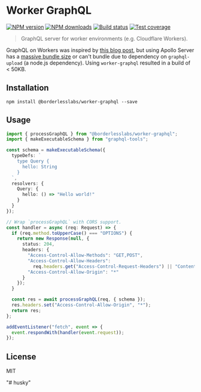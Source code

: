 # Worker GraphQL

[![NPM version][npm-image]][npm-url]
[![NPM downloads][downloads-image]][downloads-url]
[![Build status][travis-image]][travis-url]
[![Test coverage][coveralls-image]][coveralls-url]

> GraphQL server for worker environments (e.g. Cloudflare Workers).

GraphQL on Workers was inspired by [this blog post](https://blog.cloudflare.com/building-a-graphql-server-on-the-edge-with-cloudflare-workers/), but using Apollo Server has a [massive bundle size](https://github.com/apollographql/apollo-server/issues/1572) or can't bundle due to dependency on `graphql-upload` (a node.js dependency). Using `worker-graphql` resulted in a build of < 50KB.

## Installation

```
npm install @borderlesslabs/worker-graphql --save
```

## Usage

```ts
import { processGraphQL } from "@borderlesslabs/worker-graphql";
import { makeExecutableSchema } from "graphql-tools";

const schema = makeExecutableSchema({
  typeDefs: `
    type Query {
      hello: String
    }
  `,
  resolvers: {
    Query: {
      hello: () => "Hello world!"
    }
  }
});

// Wrap `processGraphQL` with CORS support.
const handler = async (req: Request) => {
  if (req.method.toUpperCase() === "OPTIONS") {
    return new Response(null, {
      status: 204,
      headers: {
        "Access-Control-Allow-Methods": "GET,POST",
        "Access-Control-Allow-Headers":
          req.headers.get("Access-Control-Request-Headers") || "Content-Type",
        "Access-Control-Allow-Origin": "*"
      }
    });
  }

  const res = await processGraphQL(req, { schema });
  res.headers.set("Access-Control-Allow-Origin", "*");
  return res;
};

addEventListener("fetch", event => {
  event.respondWith(handler(event.request));
});
```

## License

MIT

[npm-image]: https://img.shields.io/npm/v/@borderlesslabs/worker-graphql.svg?style=flat
[npm-url]: https://npmjs.org/package/@borderlesslabs/worker-graphql
[downloads-image]: https://img.shields.io/npm/dm/@borderlesslabs/worker-graphql.svg?style=flat
[downloads-url]: https://npmjs.org/package/@borderlesslabs/worker-graphql
[travis-image]: https://img.shields.io/travis/BorderlessLabs/worker-graphql.svg?style=flat
[travis-url]: https://travis-ci.org/BorderlessLabs/worker-graphql
[coveralls-image]: https://img.shields.io/coveralls/BorderlessLabs/worker-graphql.svg?style=flat
[coveralls-url]: https://coveralls.io/r/BorderlessLabs/worker-graphql?branch=master
"# husky" 
"# husky" 
